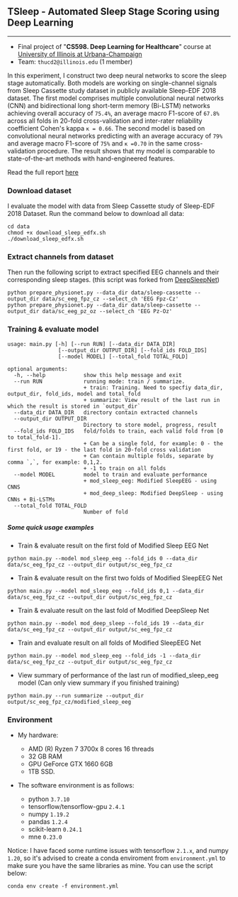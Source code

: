 ## TSleep - Automated Sleep Stage Scoring using Deep Learning

-------
+ Final project of "**CS598. Deep Learning for Healthcare**" course at [University of Illinois at Urbana-Champaign](https://illinois.edu/)
+ Team: `thucd2@illinois.edu` (1 member)

In this experiment, I construct two deep neural networks to score the sleep stage automatically. Both models are working on single-channel signals from Sleep Cassette study dataset in publicly available Sleep-EDF 2018 dataset. The first model comprises multiple convolutional neural networks (CNN) and bidirectional long short-term memory (Bi-LSTM) networks achieving overall accuracy of `75.4%`, an average macro F1-score of `67.8%` across all folds in 20-fold cross-validation and inter-rater reliability coefficient Cohen's kappa `κ = 0.66`. The second model is based on convolutional neural networks predicting with an average accuracy of `79%` and average macro F1-score of `75%` and `κ =0.70` in the same cross-validation procedure. The result shows that my model is comparable to state-of-the-art methods with hand-engineered features.

Read the full report [here](report/thucd2-sleep-project-final.pdf)

### Download dataset

I evaluate the model with data from Sleep Cassette study of Sleep-EDF 2018 Dataset. Run the command below to download all data:
```
cd data
chmod +x download_sleep_edfx.sh
./download_sleep_edfx.sh
```

### Extract channels from dataset

Then run the following script to extract specified EEG channels and their corresponding sleep stages.
(this script was forked from [DeepSleepNet](https://github.com/akaraspt/deepsleepnet))
```
python prepare_physionet.py --data_dir data/sleep-cassette --output_dir data/sc_eeg_fpz_cz --select_ch 'EEG Fpz-Cz'
python prepare_physionet.py --data_dir data/sleep-cassette --output_dir data/sc_eeg_pz_oz --select_ch 'EEG Pz-Oz'
```

### Training & evaluate model

```
usage: main.py [-h] [--run RUN] [--data_dir DATA_DIR]
                [--output_dir OUTPUT_DIR] [--fold_ids FOLD_IDS]
                [--model MODEL] [--total_fold TOTAL_FOLD]

optional arguments:
  -h, --help            show this help message and exit
  --run RUN             running mode: train / summarize.
                        + train: Training. Need to specfiy data_dir, output_dir, fold_ids, model and total_fold
                        + summarize: View result of the last run in which the result is stored in `output_dir`
  --data_dir DATA_DIR   directory contain extracted channels
  --output_dir OUTPUT_DIR
                        Directory to store model, progress, result
  --fold_ids FOLD_IDS   fold/folds to train, each valid fold from [0 to total_fold-1].
                        + Can be a single fold, for example: 0 - the first fold, or 19 - the last fold in 20-fold cross validation
                        + Can contain multiple folds, separate by comma `,`, for example: 0,1,2.
                        + -1 to train on all folds
  --model MODEL         model to train and evaluate performance
                        + mod_sleep_eeg: Modified SleepEEG - using CNNS
                        + mod_deep_sleep: Modified DeepSleep - using CNNs + Bi-LSTMs
  --total_fold TOTAL_FOLD
                        Number of fold
```

##### Some quick usage examples

+ Train & evaluate result on the first fold of Modified Sleep EEG Net
```
python main.py --model mod_sleep_eeg --fold_ids 0 --data_dir data/sc_eeg_fpz_cz --output_dir output/sc_eeg_fpz_cz
```

+ Train & evaluate result on the first two folds of Modified SleepEEG Net
```
python main.py --model mod_sleep_eeg --fold_ids 0,1 --data_dir data/sc_eeg_fpz_cz --output_dir output/sc_eeg_fpz_cz
```

+ Train & evaluate result on the last fold of Modified DeepSleep Net
```
python main.py --model mod_deep_sleep --fold_ids 19 --data_dir data/sc_eeg_fpz_cz --output_dir output/sc_eeg_fpz_cz
```

+ Train and evaluate result on all folds of Modified SleepEEG Net
```
python main.py --model mod_sleep_eeg --fold_ids -1 --data_dir data/sc_eeg_fpz_cz --output_dir output/sc_eeg_fpz_cz
```

+ View summary of performance of the last run of modified_sleep_eeg model
(Can only view summary if you finished training)
```
python main.py --run summarize --output_dir output/sc_eeg_fpz_cz/modified_sleep_eeg
```

### Environment

- My hardware: 
    + AMD (R) Ryzen 7 3700x 8 cores 16
threads
    + 32 GB RAM
    + GPU GeForce GTX 1660 6GB
    + 1TB SSD.

-  The software environment is as follows: 
    + python `3.7.10`
    + tensorflow/tensorflow-gpu `2.4.1`
    + numpy `1.19.2`
    + pandas `1.2.4`
    + scikit-learn `0.24.1`
    + mne `0.23.0`

Notice: I have faced some runtime issues with tensorflow `2.1.x`, and numpy `1.20`, so it's advised to create a conda enviroment from `environment.yml` to make sure you have the same libraries as mine.
You can use the script below:
```
conda env create -f environment.yml
```